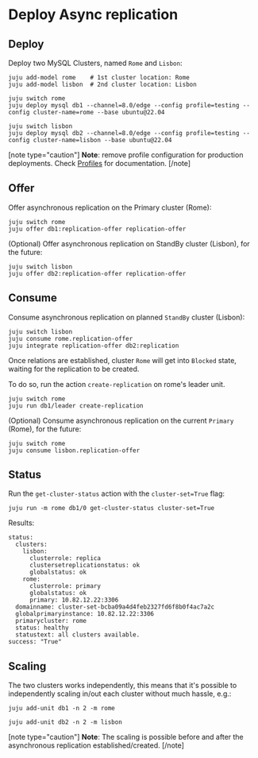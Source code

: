 # Deploy Async replication

## Deploy

Deploy two MySQL Clusters, named `Rome` and `Lisbon`:
```shell
juju add-model rome    # 1st cluster location: Rome
juju add-model lisbon  # 2nd cluster location: Lisbon

juju switch rome
juju deploy mysql db1 --channel=8.0/edge --config profile=testing --config cluster-name=rome --base ubuntu@22.04

juju switch lisbon
juju deploy mysql db2 --channel=8.0/edge --config profile=testing --config cluster-name=lisbon --base ubuntu@22.04
```

[note type="caution"]
**Note**: remove profile configuration for production deployments. Check [Profiles](/t/11973) for documentation.
[/note]

## Offer

Offer asynchronous replication on the Primary cluster (Rome):
```shell
juju switch rome
juju offer db1:replication-offer replication-offer
```

(Optional) Offer asynchronous replication on StandBy cluster (Lisbon), for the future:
```shell
juju switch lisbon
juju offer db2:replication-offer replication-offer
``` 

## Consume

Consume asynchronous replication on planned `StandBy` cluster (Lisbon):
```shell
juju switch lisbon
juju consume rome.replication-offer
juju integrate replication-offer db2:replication
```
Once relations are established, cluster `Rome` will get into `Blocked` state, waiting for the replication to be created.

To do so, run the action `create-replication` on rome's leader unit.

```shell
juju switch rome
juju run db1/leader create-replication
```

(Optional) Consume asynchronous replication on the current `Primary` (Rome), for the future:
```shell
juju switch rome
juju consume lisbon.replication-offer
``` 

## Status

Run the `get-cluster-status` action with the `cluster-set=True` flag: 
```shell
juju run -m rome db1/0 get-cluster-status cluster-set=True
```
Results:
```shell
status:
  clusters:
    lisbon:
      clusterrole: replica
      clustersetreplicationstatus: ok
      globalstatus: ok
    rome:
      clusterrole: primary
      globalstatus: ok
      primary: 10.82.12.22:3306
  domainname: cluster-set-bcba09a4d4feb2327fd6f8b0f4ac7a2c
  globalprimaryinstance: 10.82.12.22:3306
  primarycluster: rome
  status: healthy
  statustext: all clusters available.
success: "True"
```

## Scaling
The two clusters works independently, this means that it's possible to independently scaling in/out each cluster without much hassle, e.g.:
```shell
juju add-unit db1 -n 2 -m rome

juju add-unit db2 -n 2 -m lisbon
```
[note type="caution"]
**Note**: The scaling is possible before and after the asynchronous replication established/created.
[/note]